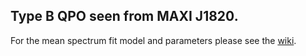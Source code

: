 ## Type B QPO seen from MAXI J1820.

For the mean spectrum fit model and parameters please see the [wiki](https://github.com/davis191/J1820_RNAAS/wiki).
